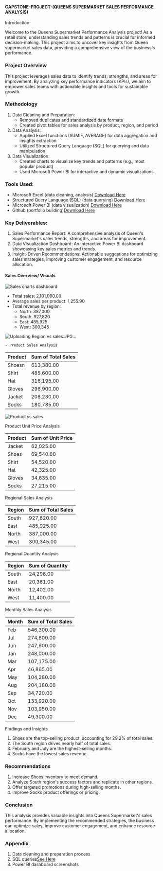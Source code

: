 #### CAPSTONE-PROJECT-(QUEENS SUPERMARKET SALES PERFORMANCE ANALYSIS)


Introduction:

Welcome to the Queens Supermarket Performance Analysis project! As a retail store, understanding sales trends and patterns is crucial for informed decision-making. This project aims to uncover key insights from Queen supermarket sales data, providing a comprehensive view of the business's performance.

### Project Overview
This project leverages sales data to identify trends, strengths, and areas for improvement. By analyzing key performance indicators (KPIs), we aim to empower sales teams with actionable insights and tools for sustainable growth.


### Methodology

1. Data Cleaning and Preparation:
    - Removed duplicates and standardized date formats
    - Created pivot tables for sales analysis by product, region, and period
2. Data Analysis:
    - Applied Excel functions (SUMIF, AVERAGE) for data aggregation and insights extraction
    - Utilized Structured Query Language (SQL) for querying and data manipulation
3. Data Visualization:
    - Created charts to visualize key trends and patterns (e.g., most popular product)
    - Used Microsoft Power BI for interactive and dynamic visualizations

### Tools Used:

- Microsoft Excel (data cleaning, analysis) [Download Here](https://www.microsoft.com)
- Structured Query Language (SQL) (data querying) [Download Here](https://learn.microsoft.com/en-us/sql/ssms/download-sql-server-management-studio-ssms?view=sql-server-ver16&redirectedfrom=MSDN)
- Microsoft Power BI (data visualization) [Download Here](https://www.bing.com/search?pglt=43&q=powerbi.microsoft.com+download&cvid=0fae1f6dca6b4926aa1707cb15244dd6&gs_lcrp=EgRlZGdlKgYIAxAAGEAyBggAEEUYOTIGCAEQABhAMgYIAhAAGEAyBggDEAAYQDIGCAQQABhAMgYIBRAAGEAyBggGEAAYQDIGCAcQABhAMgYICBAAGEDSAQkxNDMzOGowajGoAgCwAgA&FORM=ANNTA1&DAF0=1&PC=U531)
- Github (portfolio building)[Download Here](https://github.com/apps/desktop)

### Key Deliverables:

1. Sales Performance Report: A comprehensive analysis of Queen's Supermarket's sales trends, strengths, and areas for improvement.
2. Data Visualization Dashboard: An interactive Power BI dashboard showcasing key sales metrics and trends.
3. Insight-Driven Recommendations: Actionable suggestions for optimizing sales strategies, improving customer engagement, and resource allocation.

   



#### Sales Overview/ Visuals

![Sales charts dashboard](https://github.com/user-attachments/assets/0241f1b8-64ca-4779-931a-190129ba2b9c)


- Total sales: 2,101,090.00
- Average sales per product: 1,255.90
- Total revenue by region:
    - North: 387,000 
    - South: 927,820 
    - East: 485,925
    - West: 300,345
 
![Uploading Region vs sales.JPG…]()

 
    - Product Sales Analysis

| Product | Sum of Total Sales |
| --- | --- |
| Shoesn | 613,380.00 |
| Shirt  | 485,600.00 |
| Hat    | 316,195.00 |
| Gloves | 296,900.00 |
| Jacket | 208,230.00 |
| Socks  | 180,785.00 |

![Product vs sales](https://github.com/user-attachments/assets/f5325c5d-e70c-464c-894f-8337cfe7f3a2)

Product Unit Price Analysis

| Product | Sum of Unit Price |
| --- | --- |
| Jacket | 62,025.00 |
| Shoes |  69,540.00 |
| Shirt |  54,520.00 |
| Hat    | 42,325.00 |
| Gloves | 34,635.00 |
| Socks  | 27,215.00 |

Regional Sales Analysis

| Region | Sum of Total Sales |
| --- | --- |
| South | 927,820.00 |
| East | 485,925.00 |
| North | 387,000.00 |
| West | 300,345.00 |

Regional Quantity Analysis

| Region | Sum of Quantity |
| --- | --- |
| South | 24,298.00 |
| East | 20,361.00 |
| North | 12,402.00 |
| West | 11,400.00 |

Monthly Sales Analysis

| Month | Sum of Total Sales |
| --- | --- |
| Feb | 546,300.00 |
| Jul | 274,800.00 |
| Jun | 247,600.00 |
| Jan | 248,000.00 |
| Mar | 107,175.00 |
| Apr | 46,865.00 |
| May | 104,280.00 |
| Aug | 204,180.00 |
| Sep | 34,720.00 |
| Oct | 133,920.00 |
| Nov | 103,950.00 |
| Dec | 49,300.00 |

Findings and Insights

1. Shoes are the top-selling product, accounting for 29.2% of total sales.
2. The South region drives nearly half of total sales.
3. February and July are the highest-selling months.
4. Socks have the lowest sales revenue.

### Recommendations

1. Increase Shoes inventory to meet demand.
2. Analyze South region's success factors and replicate in other regions.
3. Offer targeted promotions during high-selling months.
4. Improve Socks product offerings or pricing.

### Conclusion

This analysis provides valuable insights into Queens Supermarket's sales performance. By implementing the recommended strategies, the business can optimize sales, improve customer engagement, and enhance resource allocation.

### Appendix

1. Data cleaning and preparation process
2. SQL queries[See Here](https://drive.google.com/file/d/1x24fM0uK3UgewyJ3F3X-D8OB_O2uAs6Z/view?usp=sharing)
3. Power BI dashboard screenshots









